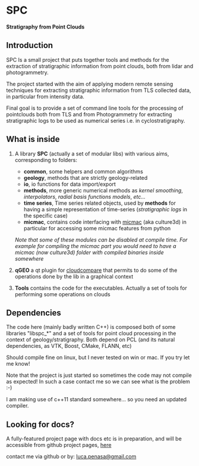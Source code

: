 SPC
===

**Stratigraphy from Point Clouds**


Introduction
------------
SPC Is a small project that puts together tools and methods for the extraction of stratigraphic information from point clouds, both from lidar and photogrammetry.

The project started with the aim of applying modern remote sensing techniques for extracting stratigraphic information from TLS collected data, in particular from intensity data. 

Final goal is to provide a set of command line tools for the processing of pointclouds both from TLS and from Photogrammetry for extracting stratigraphic logs to be used as numerical series i.e. in cyclostratigraphy.

What is inside
--------------
1. A library **SPC** (actually a set of modular libs) with various aims, corresponding to folders:
	* __common__, some helpers and common algorithms
	* __geology__, methods that are strictly geology-related
	* __io__, io functions for data import/export
	* __methods__, more generic numerical methods as *kernel smoothing*, *interpolators*, *radial basis functions models*, *etc...* 
	* __time series__, Time series related objects, used by __methods__ for having a simple representation of time-series (*stratigraphic logs* in the specific case)
	* __micmac__, contains code interfacing with [micmac](http://www.micmac.ign.fr/) (aka culture3d) in particular for accessing some micmac features from python

    *Note that some of these modules can be disabled at compile time. For example for compiling the micmac part you would need to have a micmac (now culture3d) folder with compiled binaries inside somewhere*

2. **qGEO** a qt plugin for [cloudcompare](http://www.danielgm.net/cc/) that permits to do some of the operations done by the lib in a graphical context

3. **Tools** contains the code for the executables. Actually a set of tools for performing some operations on clouds

Dependencies
------------
The code here (mainly badly written C++) is composed both of some libraries "libspc_*" and a set of tools for point cloud processing in the context of geology/stratigraphy. Both depend on PCL (and its natural dependencies, as VTK, Boost, CMake, FLANN, etc)

Should compile fine on linux, but I never tested on win or mac. If you try let me know!

Note that the project is just started so sometimes the code may not compile as expected! In such a case contact me so we can see what is the problem :-)

I am making use of c++11 standard somewhere... so you need an updated compiler.

<!---
Some numerical methods have been implemented:

- `Kernel Smoothing`_ (KS): used for target-to-sensor intensity loss detrending (we do not have any yet implemented numerical model for compensating the loss of intensity due to the distance and the scattering angle). KS is also used for the reconstruction of stratigraphic logs from the intensity value from TLS data, ora also from RGB informations , i.e. from photogrammetric models.
-->

Looking for docs?
-----------------

A fully-featured project page with docs etc is in preparation, and will be accessible from github project pages, [here](http://luca-penasa.github.io/spc/ "SPC Project Page")


contact me via github or by: luca.penasa@gmail.com

